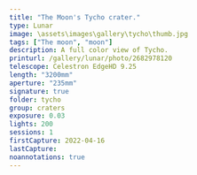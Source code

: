 ```yaml
---
title: "The Moon's Tycho crater."
type: Lunar
image: \assets\images\gallery\tycho\thumb.jpg
tags: ["The moon", "moon"]
description: A full color view of Tycho.
printurl: /gallery/lunar/photo/2682978120
telescope: Celestron EdgeHD 9.25
length: "3200mm"
aperture: "235mm"
signature: true
folder: tycho
group: craters
exposure: 0.03
lights: 200
sessions: 1
firstCapture: 2022-04-16
lastCapture:
noannotations: true
---
```

